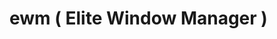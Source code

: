 
# ewm ( Elite Window Manager )

<a href="https://raw.githubusercontent.com/Iyamnabeen/ewm/main/Ouu/ok.png"></a>

